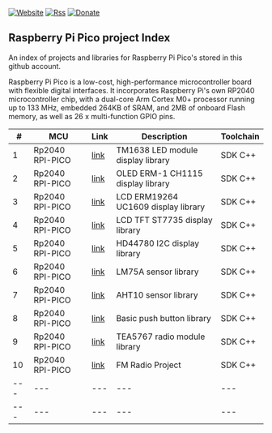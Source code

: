 [![Website](https://img.shields.io/badge/Website-Link-blue.svg)](https://gavinlyonsrepo.github.io/)  [![Rss](https://img.shields.io/badge/Subscribe-RSS-yellow.svg)](https://gavinlyonsrepo.github.io//feed.xml)  [![Donate](https://img.shields.io/badge/Donate-PayPal-green.svg)](https://www.paypal.com/paypalme/whitelight976)

Raspberry Pi Pico project Index
-----------------------------------

An index of projects and libraries for Raspberry Pi Pico's stored in this
github account.

Raspberry Pi Pico is a low-cost, high-performance microcontroller board with flexible digital interfaces. It incorporates Raspberry Pi's own RP2040 microcontroller chip, with a dual-core Arm Cortex M0+ processor running up to 133 MHz, embedded 264KB of SRAM, and 2MB of onboard Flash memory, as well as 26 x multi-function GPIO pins.

| # |  MCU  | Link | Description  | Toolchain |
| -------------- | -------------- | -------- | ----------- | ----------- |
|1 |Rp2040 RPI-PICO|[link](https://github.com/gavinlyonsrepo/TM1638plus_PICO)| TM1638 LED module display library | SDK C++|
|2 |Rp2040 RPI-PICO|[link](https://github.com/gavinlyonsrepo/ER_OLEDM1_CH1115_PICO)|  OLED ERM-1 CH1115 display library | SDK C++|
|3 |Rp2040 RPI-PICO|[link](https://github.com/gavinlyonsrepo/ERM19264_UC1609_PICO)|  LCD ERM19264 UC1609 display library | SDK C++|
|4 |Rp2040 RPI-PICO|[link](https://github.com/gavinlyonsrepo/ST7735_TFT_PICO)| LCD TFT ST7735 display library | SDK C++|
|5 |Rp2040 RPI-PICO|[link](https://github.com/gavinlyonsrepo/HD44780_LCD_PCF8574_PICO) | HD44780 I2C display library | SDK C++|
|6 |Rp2040 RPI-PICO|[link](https://github.com/gavinlyonsrepo/LM75A_PICO)| LM75A sensor library | SDK C++|
|7 |Rp2040 RPI-PICO|[link](https://github.com/gavinlyonsrepo/AHTXX_PICO)| AHT10 sensor library | SDK C++|
|8 |Rp2040 RPI-PICO|[link](https://github.com/gavinlyonsrepo/PushButtonLib_PICO)| Basic push button library | SDK C++|
|9 |Rp2040 RPI-PICO|[link](https://github.com/gavinlyonsrepo/TEA5767_PICO)| TEA5767 radio module library | SDK C++|
|10 |Rp2040 RPI-PICO|[link](https://github.com/gavinlyonsrepo/FM_Radio_PICO) | FM Radio Project | SDK C++|
| ---  | ---  | ---  | ---  | --- |
| ---  | ---  | ---  | ---  | --- |
